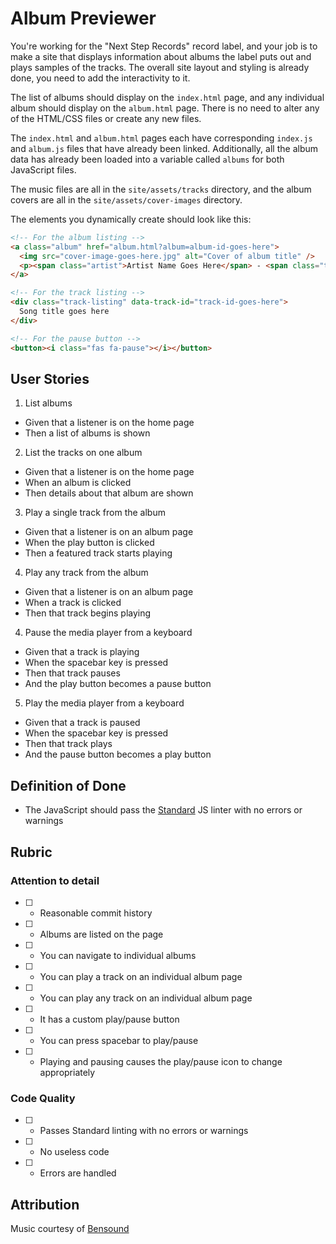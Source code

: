 # Album Previewer

You're working for the "Next Step Records" record label, and your job is to make a site that displays information about albums the label puts out and plays samples of the tracks. The overall site layout and styling is already done, you need to add the interactivity to it.

The list of albums should display on the `index.html` page, and any individual album should display on the `album.html` page. There is no need to alter any of the HTML/CSS files or create any new files.

The `index.html` and `album.html` pages each have corresponding `index.js` and `album.js` files that have already been linked. Additionally, all the album data has already been loaded into a variable called `albums` for both JavaScript files.

The music files are all in the `site/assets/tracks` directory, and the album covers are all in the `site/assets/cover-images` directory.

The elements you dynamically create should look like this:

```html
<!-- For the album listing -->
<a class="album" href="album.html?album=album-id-goes-here">
  <img src="cover-image-goes-here.jpg" alt="Cover of album title" />
  <p><span class="artist">Artist Name Goes Here</span> - <span class="title">Album Title Goes Here</span></p>
</a>
```

```html
<!-- For the track listing -->
<div class="track-listing" data-track-id="track-id-goes-here">
  Song title goes here
</div>
```

```html
<!-- For the pause button -->
<button><i class="fas fa-pause"></i></button>
```

## User Stories

1. List albums
  * Given that a listener is on the home page
  * Then a list of albums is shown
2. List the tracks on one album
  * Given that a listener is on the home page
  * When an album is clicked
  * Then details about that album are shown
3. Play a single track from the album
  * Given that a listener is on an album page
  * When the play button is clicked
  * Then a featured track starts playing
4. Play any track from the album
  * Given that a listener is on an album page
  * When a track is clicked
  * Then that track begins playing
4. Pause the media player from a keyboard
  * Given that a track is playing
  * When the spacebar key is pressed
  * Then that track pauses
  * And the play button becomes a pause button
5. Play the media player from a keyboard
  * Given that a track is paused
  * When the spacebar key is pressed
  * Then that track plays
  * And the pause button becomes a play button

## Definition of Done

* The JavaScript should pass the [Standard](https://standardjs.com/) JS linter with no errors or warnings

## Rubric

### Attention to detail

* [ ] - Reasonable commit history
* [ ] - Albums are listed on the page
* [ ] - You can navigate to individual albums
* [ ] - You can play a track on an individual album page
* [ ] - You can play any track on an individual album page
* [ ] - It has a custom play/pause button
* [ ] - You can press spacebar to play/pause
* [ ] - Playing and pausing causes the play/pause icon to change appropriately

### Code Quality

* [ ] - Passes Standard linting with no errors or warnings
* [ ] - No useless code
* [ ] - Errors are handled

## Attribution

Music courtesy of [Bensound](bensound.com)
